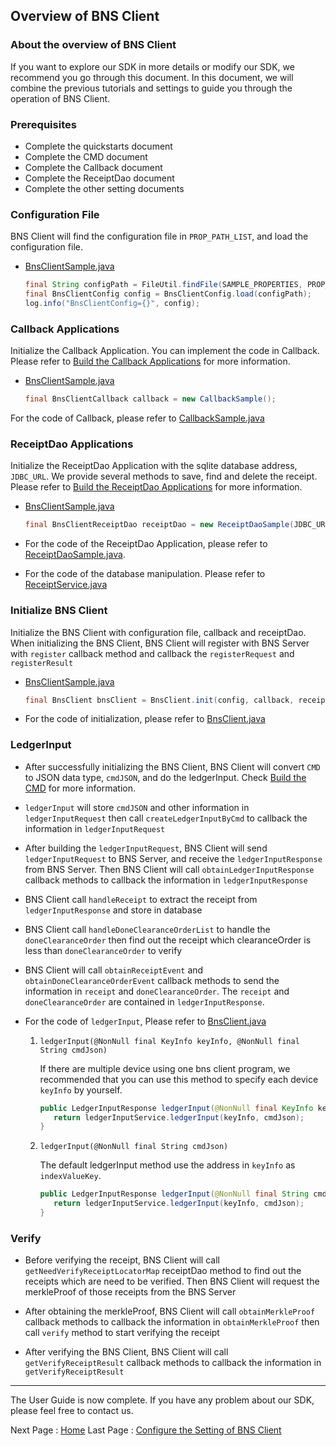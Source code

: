 ## Overview of BNS Client

### About the overview of BNS Client

If you want to explore our SDK in more details or modify our SDK, we recommend you go through this document. In this document, we will combine the previous tutorials and settings to guide you through the operation of BNS Client.

### Prerequisites

- Complete the quickstarts document
- Complete the CMD document
- Complete the Callback document
- Complete the ReceiptDao document
- Complete the other setting documents

### Configuration File

BNS Client will find the configuration file in `PROP_PATH_LIST`, and load the configuration file.

- [BnsClientSample.java](../src/main/java/com/itrustmachines/sample/BnsClientSample.java)
  
  ```java
  final String configPath = FileUtil.findFile(SAMPLE_PROPERTIES, PROP_PATH_LIST);
  final BnsClientConfig config = BnsClientConfig.load(configPath);
  log.info("BnsClientConfig={}", config);
  ```

### Callback Applications

Initialize the Callback Application. You can implement the code in Callback. Please refer to [Build the Callback Applications](callback_en.md) for more information.

- [BnsClientSample.java](../src/main/java/com/itrustmachines/sample/BnsClientSample.java)

  ```java
  final BnsClientCallback callback = new CallbackSample();
  ```

For the code of Callback, please refer to [CallbackSample.java](../src/main/java/com/itrustmachines/sample/CallbackSample.java)  

### ReceiptDao Applications

Initialize the ReceiptDao Application with the sqlite database address, `JDBC_URL`. We provide several methods to save, find and delete the receipt. Please refer to [Build the ReceiptDao Applications](receiptDao_en.md) for more information.

- [BnsClientSample.java](../src/main/java/com/itrustmachines/sample/BnsClientSample.java)

  ```java
  final BnsClientReceiptDao receiptDao = new ReceiptDaoSample(JDBC_URL);
  ```

- For the code of the ReceiptDao Application, please refer to [ReceiptDaoSample.java](../src/main/java/com/itrustmachines/sample/ReceiptDaoSample.java).

- For the code of the database manipulation. Please refer to [ReceiptService.java](../src/main/java/com/itrustmachines/sample/ReceiptService.java)

### Initialize BNS Client

Initialize the BNS Client with configuration file, callback and receiptDao. When initializing the BNS Client, BNS Client will register with BNS Server with `register` callback method and callback the `registerRequest` and `registerResult`

- [BnsClientSample.java](../src/main/java/com/itrustmachines/sample/BnsClientSample.java)

  ```java
  final BnsClient bnsClient = BnsClient.init(config, callback, receiptDao);
  ```

- For the code of initialization, please refer to [BnsClient.java](../../bns-client/src/main/java/com/itrustmachines/client/BnsClient.java)

### LedgerInput

- After successfully initializing the BNS Client, BNS Client will convert `CMD` to JSON data type, `cmdJSON`, and do the ledgerInput. Check [Build the CMD](./cmd_en.md) for more information.

- `ledgerInput` will store `cmdJSON` and other information in `ledgerInputRequest` then call `createLedgerInputByCmd` to callback the information in `ledgerInputRequest`

- After building the `ledgerInputRequest`, BNS Client will send `ledgerInputRequest` to BNS Server, and receive the `ledgerInputResponse` from BNS Server. Then BNS Client will call `obtainLedgerInputResponse` callback methods to callback the information in `ledgerInputResponse`

- BNS Client call `handleReceipt` to extract the receipt from `ledgerInputResponse` and store in database

- BNS Client call `handleDoneClearanceOrderList` to handle the `doneClearanceOrder` then find out the receipt which clearanceOrder is less than `doneClearanceOrder` to verify

- BNS Client will call `obtainReceiptEvent` and  `obtainDoneClearanceOrderEvent` callback methods to send the information in `receipt` and `doneClearanceOrder`. The `receipt` and `doneClearanceOrder` are contained in `ledgerInputResponse`.
  
- For the code of `ledgerInput`, Please refer to [BnsClient.java](../../bns-client/src/main/java/com/itrustmachines/client/BnsClient.java)

  1. `ledgerInput(@NonNull final KeyInfo keyInfo, @NonNull final String cmdJson)`

     If there are multiple device using one bns client program, we recommended that you can use this method to specify each device `keyInfo` by yourself.

     ```java
     public LedgerInputResponse ledgerInput(@NonNull final KeyInfo keyInfo, @NonNull final String cmdJson) {
        return ledgerInputService.ledgerInput(keyInfo, cmdJson);
     }
     ```
  
  2. `ledgerInput(@NonNull final String cmdJson)`

      The default ledgerInput method use the address in `keyInfo` as `indexValueKey`. 

     ```java
     public LedgerInputResponse ledgerInput(@NonNull final String cmdJson) {
        return ledgerInputService.ledgerInput(keyInfo, cmdJson);
     }
     ```

### Verify

- Before verifying the receipt, BNS Client will call `getNeedVerifyReceiptLocatorMap` receiptDao method to find out the receipts which are need to be verified. Then BNS Client will request the merkleProof of those receipts from the BNS Server

- After obtaining the merkleProof, BNS Client will call `obtainMerkleProof` callback methods to callback the information in `obtainMerkleProof` then call `verify` method to start verifying the receipt

- After verifying the BNS Client, BNS Client will call `getVerifyReceiptResult` callback methods to callback the information in `getVerifyReceiptResult`

----

The User Guide is now complete. If you have any problem about our SDK, please feel free to contact us.

Next Page : [Home](../README.md)
Last Page : [Configure the Setting of BNS Client](./other_setting_en.md)
